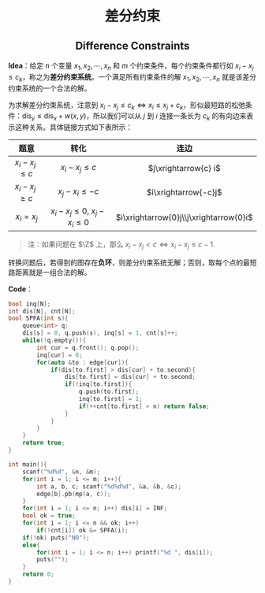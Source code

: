 <h1 style="text-align: center"> 差分约束 </h1>

<h2 style="text-align: center"> Difference Constraints </h2>



**Idea**：给定 $n$ 个变量 $x_1,x_2,\cdots,x_n$ 和 $m$ 个约束条件，每个约束条件都行如 $x_i-x_j\leqslant c_k$，称之为**差分约束系统**。一个满足所有约束条件的解 $x_1,x_2,\cdots,x_n$ 就是该差分约束系统的一个合法的解。

为求解差分约束系统，注意到 $x_i-x_j\leqslant c_k\iff x_i\leqslant x_j+c_k$，形似最短路的松弛条件：$\text{dis}_y\leqslant \text{dis}_x+w(x,y)$，所以我们可以从 $j$ 到 $i$ 连接一条长为 $c_k$ 的有向边来表示这种关系。具体链接方式如下表所示：

|         题意         |                    转化                    |                  连边                  |
| :------------------: | :----------------------------------------: | :------------------------------------: |
| $x_i-x_j\leqslant c$ |            $x_i-x_j\leqslant c$            |          $j\xrightarrow{c} i$          |
| $x_i-x_j\geqslant c$ |           $x_j-x_i\leqslant -c$            |          $i\xrightarrow{-c}j$          |
|      $x_i=x_j$       | $x_i-x_j\leqslant 0,\; x_j-x_i\leqslant 0$ | $i\xrightarrow{0}j\\j\xrightarrow{0}i$ |

> 注：如果问题在 $\Z$ 上，那么 $x_i-x_j<c\iff x_i-x_j\leqslant c-1$. 

转换问题后，若得到的图存在**负环**，则差分约束系统无解；否则，取每个点的最短路距离就是一组合法的解。

**Code**：

```cpp
bool inq[N];
int dis[N], cnt[N];
bool SPFA(int s){
	queue<int> q;
	dis[s] = 0, q.push(s), inq[s] = 1, cnt[s]++;
	while(!q.empty()){
		int cur = q.front(); q.pop();
		inq[cur] = 0;
		for(auto &to : edge[cur]){
			if(dis[to.first] > dis[cur] + to.second){
				dis[to.first] = dis[cur] + to.second;
				if(!inq[to.first]){
					q.push(to.first);
					inq[to.first] = 1;
					if(++cnt[to.first] > n)	return false;
				}
			}
		}
	}
	return true;
}

int main(){
	scanf("%d%d", &n, &m);
	for(int i = 1; i <= m; i++){
		int a, b, c; scanf("%d%d%d", &a, &b, &c);
		edge[b].pb(mp(a, c));
	}
	for(int i = 1; i <= n; i++)	dis[i] = INF;
	bool ok = true;
	for(int i = 1; i <= n && ok; i++)
		if(!cnt[i])	ok &= SPFA(i);
	if(!ok)	puts("NO");
	else{
		for(int i = 1; i <= n; i++)	printf("%d ", dis[i]);
		puts("");
	}
	return 0;
}
```

